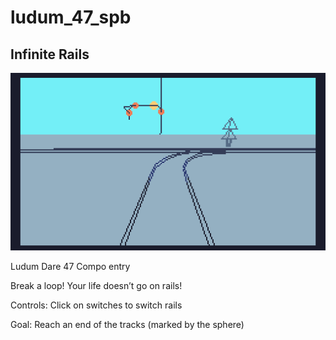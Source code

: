 # ludum_47_spb

## Infinite Rails

![](assets/gameplay_gif.gif)

Ludum Dare 47 Compo entry

Break a loop! Your life doesn’t go on rails!

Controls: Click on switches to switch rails

Goal: Reach an end of the tracks (marked by the sphere)

